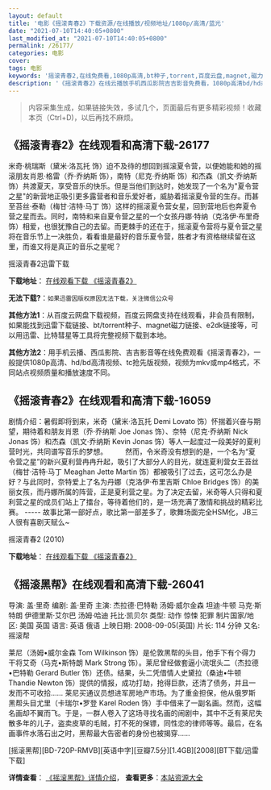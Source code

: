 ```yaml
---
layout: default
title: '电影《摇滚青春2》下载资源/在线播放/视频地址/1080p/高清/蓝光'
date: "2021-07-10T14:40:05+0800"
last_modified_at: "2021-07-10T14:40:05+0800"
permalink: /26177/
categories: 电影
cover:
tags: 电影
keywords: '摇滚青春2,在线免费看,1080p高清,bt种子,torrent,百度云盘,magnet,磁力链,迅雷下载资源'
description: '《摇滚青春2》在线云播放手机西瓜影院吉吉影音免费看，1080p高清bd/hd未删减完整版和tc抢先枪版，mkv/mp4格式，附带bt/torrent种子、magnet/磁力链、百度云盘、网盘资源迅雷下载链接'
---
```


>内容采集生成，如果链接失效，多试几个，页面最后有更多精彩视频！收藏本页（Ctrl+D)，以后再找不麻烦。


## 《摇滚青春2》在线观看和高清下载-26177

米奇·桃瑞斯（黛米·洛瓦托 饰）迫不及待的想回到摇滚夏令营，以便她能和她的摇滚朋友肖恩&middot;格雷（乔·乔纳斯 饰），南特（尼克·乔纳斯 饰）和杰森（凯文·乔纳斯 饰）共渡夏天，享受音乐的快乐。但是当他们到达时，她发现了一个名为"夏令营之星"的新营地正吸引更多露营者和音乐爱好者，威胁着摇滚夏令营的生存。而甚至苔丝&middot;泰勒（梅甘&middot;洁特·马丁 饰）这样的摇滚夏令营女星，回到营地后也奔夏令营之星而去。同时，南特和来自夏令营之星的一个女孩丹娜&middot;特纳（克洛伊·布里奇 饰）相爱，也很犹豫自己的去留。而更棘手的还在于，摇滚夏令营将与夏令营之星将在音乐节上一决胜负，看看谁是最好的音乐夏令营，胜者才有资格继续留在这里，而谁又将是真正的音乐之星呢？


摇滚青春2迅雷下载

**下载地址**： [在线观看下载 《摇滚青春2》](https://www.993dy.com//vod-detail-id-21995.html) 


**无法下载?**：`如果迅雷因版权原因无法下载，关注微信公众号 `

**其他方法1**：从百度云网盘下载视频，百度云网盘支持在线观看，非会员有限制，如果能找到迅雷下载链接、bt/torrent种子、magnet磁力链接、e2dk链接等，可以用迅雷、比特彗星等工具将完整视频下载到本地。

**其他方法2**：用手机云播、西瓜影院、吉吉影音等在线免费观看《摇滚青春2》，一般提供1080p高清、hd/bd高清视频、tc抢先版视频，视频为mkv或mp4格式，不同站点视频质量和播放速度不同。


## 《摇滚青春2》在线观看和高清下载-16059

剧情介绍：暑假即将到来，米奇（黛米·洛瓦托 Demi Lovato 饰）怀揣着兴奋与期望，期待着和朋友肖恩（乔·乔纳斯 Joe Jonas 饰）、奈特（尼克·乔纳斯 Nick Jonas 饰）和杰森（凯文·乔纳斯 Kevin Jonas 饰）等人一起度过一段美好的夏利营时光，共同谱写音乐的梦想。  　　然而，令米奇没有想到的是，一个名为“夏令营之星”的新兴夏利营冉冉升起，吸引了大部分人的目光，就连夏利营女王苔丝（梅甘·洁特·马丁 Meaghan Jette Martin 饰）都被吸引了过去，这可怎么办是好？与此同时，奈特爱上了名为丹娜（克洛伊·布里吉斯 Chloe Bridges 饰）的美丽女孩，而丹娜所属的阵营，正是夏利营之星。为了决定去留，米奇等人只得和夏利营之星的成员们站上了擂台，等待着他们的，是一场充满了激情和挑战的精彩比赛。 ----- 故事比第一部好点，歌比第一部差多了，歌舞场面完全HSM化，JB三人很有喜剧天赋么~


摇滚青春2 (2010)

**下载地址**： [在线观看下载 《摇滚青春2》](https://www.btbtdy.me/btdy/dy4252.html) 


## 《摇滚黑帮》在线观看和高清下载-26041

导演: 盖·里奇 编剧: 盖·里奇 主演: 杰拉德·巴特勒 汤姆·威尔金森 坦迪·牛顿 马克·斯特朗 伊德里斯·艾尔巴 汤姆·哈迪 托比·凯贝尔 类型: 动作 惊悚 犯罪 制片国家/地区: 美国 英国 语言: 英语 俄语 上映日期: 2008-09-05(英国) 片长: 114 分钟 又名: 摇滚帮

莱尼（汤姆•威尔金森 Tom Wilkinson 饰）是伦敦黑帮的头目，他手下有个得力干将艾奇（马克•斯特朗 Mark Strong 饰）。莱尼曾经做套逼小流氓头二（杰拉德•巴特勒 Gerard Butler 饰）还债。结果，头二凭借情人史黛拉（桑迪•牛顿 Thandie Newton 饰）提供的情报，成功打劫，抢得巨款，还清了债务，并且一发而不可收拾…… 莱尼买通议员想进军房地产市场。为了重金担保，他从俄罗斯黑帮头目尤里（卡瑞尔•罗登 Karel Roden 饰）手中借来了一副名画。然而，这幅名画却不翼而飞。于是，一群人卷入了这场寻找名画的闹剧中，其中不乏有莱尼失散多年的儿子，盗卖皮草的毛贼，打不死的保镖，同性恋的律师等等。最后，在名画事件水落石出之时，黑帮最大告密者的身份也被揭穿……


[摇滚黑帮][BD-720P-RMVB][英语中字][豆瓣7.5分][1.4GB][2008][BT下载/迅雷下载]

**详情查看**： [《摇滚黑帮》详情介绍](/movie/26041/)， **查看更多**：[本站资源大全](/movie/t/all/)

